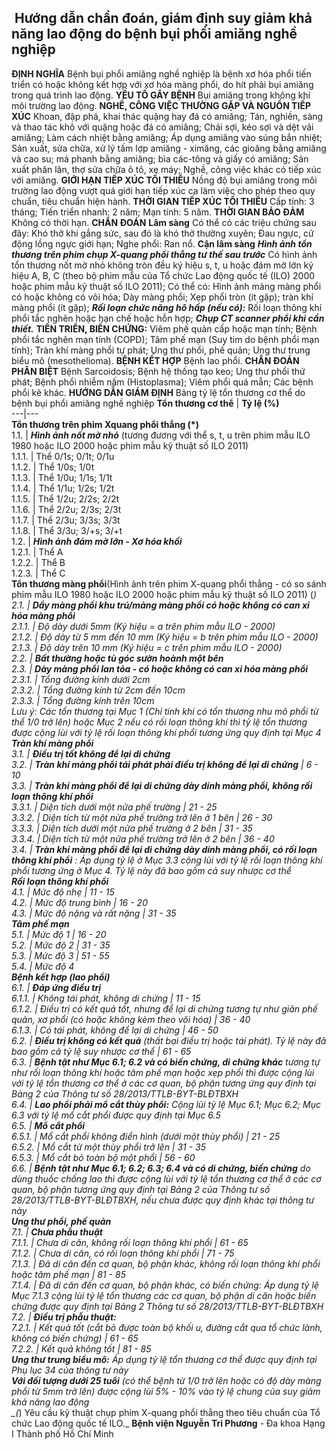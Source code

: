 ## ️ Hướng dẫn chẩn đoán, giám định suy giảm khả năng lao động do bệnh bụi phổi amiăng nghề nghiệp

**ĐỊNH NGHĨA**
Bệnh bụi phổi amiăng nghề nghiệp là bệnh xơ hóa phổi tiến triển có hoặc không kết hợp với xơ hóa màng phổi, do hít phải bụi amiăng trong quá trình lao động.
**YẾU TỐ GÂY BỆNH**
Bụi amiăng trong không khí môi trường lao động.
**NGHỀ, CÔNG VIỆC THƯỜNG GẶP VÀ NGUỒN TIẾP XÚC**
Khoan, đập phá, khai thác quặng hay đá có amiăng;
Tán, nghiền, sàng và thao tác khô với quặng hoặc đá có amiăng;
Chải sợi, kéo sợi và dệt vải amiăng;
Làm cách nhiệt bằng amiăng;
Áp dụng amiăng vào súng bắn nhiệt;
Sản xuất, sửa chữa, xử lý tấm lợp amiăng - ximăng, các gioăng bằng amiăng và cao su; má phanh bằng amiăng; bìa các-tông và giấy có amiăng;
Sản xuất phân lân, thợ sửa chữa ô tô, xe máy;
Nghề, công việc khác có tiếp xúc với amiăng.
**GIỚI HẠN TIẾP XÚC TỐI THIỂU**
Nồng độ bụi amiăng trong môi trường lao động vượt quá giới hạn tiếp xúc ca làm việc cho phép theo quy chuẩn, tiêu chuẩn hiện hành.
**THỜI GIAN TIẾP XÚC TỐI THIỂU**
Cấp tính: 3 tháng;
Tiến triển nhanh: 2 năm;
Mạn tính: 5 năm.
**THỜI GIAN BẢO ĐẢM**
Không có thời hạn.
**CHẨN ĐOÁN**
**Lâm sàng**
Có thể có các triệu chứng sau đây:
Khó thở khi gắng sức, sau đó là khó thở thường xuyên;
Đau ngực, cử động lồng ngực giới hạn;
Nghe phổi: Ran nổ.
**Cận lâm sàng**
_**Hình ảnh tổn thương trên phim chụp X-quang phổi thẳng tư thế sau trước**_
Có hình ảnh tổn thương nốt mờ nhỏ không tròn đều ký hiệu s, t, u hoặc đám mờ lớn ký hiệu A, B, C (theo bộ phim mẫu của Tổ chức Lao động quốc tế (ILO) 2000 hoặc phim mẫu kỹ thuật số ILO 2011);
Có thể có: Hình ảnh mảng màng phổi có hoặc không có vôi hóa; Dày màng phổi; Xẹp phổi tròn (ít gặp); tràn khí màng phổi (ít gặp);
_**Rối loạn chức năng hô hấp (nếu có):**_ Rối loạn thông khí phổi tắc nghẽn hoặc hạn chế hoặc hỗn hợp;
_**Chụp CT scanner phổi khi cần thiết.**_
**TIẾN TRIỂN, BIẾN CHỨNG:**
Viêm phế quản cấp hoặc mạn tính;
Bệnh phổi tắc nghẽn mạn tính (COPD);
Tâm phế mạn (Suy tim do bệnh phổi mạn tính);
Tràn khí màng phổi tự phát;
Ung thư phổi, phế quản;
Ung thư trung biểu mô (mesothelioma).
**BỆNH KẾT HỢP**
Bệnh lao phổi.
**CHẨN ĐOÁN PHÂN BIỆT**
Bệnh Sarcoidosis;
Bệnh hệ thống tạo keo;
Ung thư phổi thứ phát;
Bệnh phổi nhiễm nấm (Histoplasma);
Viêm phổi quá mẫn;
Các bệnh phổi kẽ khác.
**HƯỚNG DẪN GIÁM ĐỊNH**
Bảng tỷ lệ tổn thương cơ thể do bệnh bụi phổi amiăng nghề nghiệp
**Tổn thương cơ thể** |  **Tỷ lệ (%)**  
---|---  
**Tổn thương trên phim Xquang phổi thẳng (*)**  
1.1. |  **_Hình ảnh nốt mờ nhỏ_** (tương đương với thể s, t, u trên phim mẫu ILO 1980 hoặc ILO 2000 hoặc phim mẫu kỹ thuật số ILO 2011)  
1.1.1. |  Thể 0/1s; 0/1t; 0/1u   
1.1.2. |  Thể 1/0s; 1/0t  
1.1.3. |  Thể 1/0u; 1/1s; 1/1t   
1.1.4. |  Thể 1/1u; 1/2s; 1/2t   
1.1.5. |  Thể 1/2u; 2/2s; 2/2t   
1.1.6. |  Thể 2/2u; 2/3s; 2/3t   
1.1.7. |  Thể 2/3u; 3/3s; 3/3t   
1.1.8. |  Thể 3/3u; 3/+s; 3/+t   
1.2. |  **_Hình ảnh đám mờ lớn - Xơ hóa khối_**  
1.2.1. |  Thể A   
1.2.2. |  Thể B   
1.2.3. |  Thể C  
**Tổn thương màng phổi**(Hình ảnh trên phim X-quang phổi thẳng - có so sánh phim mẫu ILO 1980 hoặc ILO 2000 hoặc phim mẫu kỹ thuật số ILO 2011) (*)  
2.1. |  **_Dầy màng phổi khu trú/mảng màng phổi có hoặc không có can xi hóa màng phổi_**  
2.1.1. |  Độ dày dưới 5mm (Ký hiệu = a trên phim mẫu ILO - 2000)  
2.1.2. |  Độ dày từ 5 mm đến 10 mm (Ký hiệu = b trên phim mẫu ILO - 2000)  
2.1.3. |  Độ dày trên 10 mm (Ký hiệu = c trên phim mẫu ILO - 2000)  
2.2. |  **_Bất thường hoặc tù góc sườn hoành một bên_**  
2.3. |  **_Dày màng phổi lan tỏa - có hoặc không có can xi hóa màng phổi_**  
2.3.1. |  Tổng đường kính dưới 2cm  
2.3.2. |  Tổng đường kính từ 2cm đến 10cm  
2.3.3. |  Tổng đường kính trên 10cm  
Lưu ý: Các tổn thương tại Mục 1 (Chỉ tính khi có tổn thương nhu mô phổi từ thể 1/0 trở lên) hoặc Mục 2 nếu có rối loạn thông khí thì tỷ lệ tổn thương được cộng lùi với tỷ lệ rối loạn thông khí phổi tương ứng quy định tại Mục 4  
**Tràn khí màng phổi**  
3.1. |  **_Điều trị tốt không để lại di chứng_**  
3.2. |  **_Tràn khí màng phổi tái phát phải điều trị không để lại di chứng_** |  6 - 10  
3.3. |  **_Tràn khí màng phổi để lại di chứng dày dính màng phổi, không rối loạn thông khí phổi_**  
3.3.1. |  Diện tích dưới một nửa phế trường |  21 - 25  
3.3.2. |  Diện tích từ một nửa phế trường trở lên ở 1 bên |  26 - 30  
3.3.3. |  Diện tích dưới một nửa phế trường ở 2 bên |  31 - 35  
3.3.4. |  Diện tích từ một nửa phế trường trở lên ở 2 bên |  36 - 40  
3.4. |  **_Tràn khí màng phổi để lại di chứng dày dính màng phổi, có rối loạn thông khí phổi_** : Áp dụng tỷ lệ ở Mục 3.3 cộng lùi với tỷ lệ rối loạn thông khí phổi tương ứng ở Mục 4. Tỷ lệ này đã bao gồm cả suy nhược cơ thể  
**Rối loạn thông khí phổi**  
4.1. |  Mức độ nhẹ |  11 - 15  
4.2. |  Mức độ trung bình |  16 - 20  
4.3. |  Mức độ nặng và rất nặng |  31 - 35  
**Tâm phế mạn**  
5.1. |  Mức độ 1 |  16 - 20  
5.2. |  Mức độ 2 |  31 - 35  
5.3. |  Mức độ 3 |  51 - 55  
5.4. |  Mức độ 4  
**Bệnh kết hợp (lao phổi)**  
6.1. |  **_Đáp ứng điều trị_**  
6.1.1. |  Không tái phát, không di chứng  |  11 - 15  
6.1.2. |  Điều trị có kết quả tốt, nhưng để lại di chứng tương tự như giãn phế quản, xơ phổi (có hoặc không kèm theo vôi hóa) |  36 - 40  
6.1.3. |  Có tái phát, không để lại di chứng  |  46 - 50  
6.2. |  **_Điều trị không có kết quả_** (thất bại điều trị hoặc tái phát). Tỷ lệ này đã bao gồm cả tỷ lệ suy nhược cơ thể |  61 - 65  
6.3. |  **_Bệnh tật như Mục 6.1; 6.2 và có biến chứng, di chứng khác_** tương tự như rối loạn thông khí hoặc tâm phế mạn hoặc xẹp phổi thì được cộng lùi với tỷ lệ tổn thương cơ thể ở các cơ quan, bộ phận tương ứng quy định tại Bảng 2 của Thông tư số 28/2013/TTLB-BYT-BLĐTBXH  
6.4. |  **_Lao phổi phải mổ cắt thùy phổi:_** Cộng lùi tỷ lệ Mục 6.1; Mục 6.2; Mục 6.3 với tỷ lệ mổ cắt phổi được quy định tại Mục 6.5  
6.5. |  **_Mổ cắt phổi_**  
6.5.1. |  Mổ cắt phổi không điển hình (dưới một thùy phổi) |  21 - 25  
6.5.2. |  Mổ cắt từ một thùy phổi trở lên |  31 - 35  
6.5.3. |  Mổ cắt bỏ toàn bộ một phổi |  56 - 60  
6.6. |  **_Bệnh tật như Mục 6.1; 6.2; 6.3; 6.4 và có di chứng, biến chứng_** do dùng thuốc chống lao thì được cộng lùi với tỷ lệ tổn thương cơ thể ở các cơ quan, bộ phận tương ứng quy định tại Bảng 2 của Thông tư số 28/2013/TTLB-BYT-BLĐTBXH, nếu chưa được quy định khác tại thông tư này  
**Ung thư phổi, phế quản**  
7.1. |  **_Chưa phẫu thuật_**  
7.1.1. |  Chưa di căn, không rối loạn thông khí phổi |  61 - 65  
7.1.2. |  Chưa di căn, có rối loạn thông khí phổi |  71 - 75  
7.1.3. |  Đã di căn đến cơ quan, bộ phận khác, không rối loạn thông khí phổi hoặc tâm phế mạn |  81 - 85  
7.1.4. |  Đã di căn đến cơ quan, bộ phận khác, có biến chứng: Áp dụng tỷ lệ Mục 7.1.3 cộng lùi tỷ lệ tổn thương các cơ quan, bộ phận di căn hoặc biến chứng được quy định tại Bảng 2 Thông tư số 28/2013/TTLB-BYT-BLĐTBXH  
7.2. |  **_Điều trị phẫu thuật:_**  
7.2.1. |  Kết quả tốt (cắt bỏ được toàn bộ khối u, đường cắt qua tổ chức lành, không có biến chứng) |  61 - 65  
7.2.2. |  Kết quả không tốt |  81 - 85  
**Ung thư trung biểu mô:** Áp dụng tỷ lệ tổn thương cơ thể được quy định tại Phụ lục 34 của thông tư này  
**Với đối tượng dưới 25 tuổi** (có thể bệnh từ 1/0 trở lên hoặc có độ dày màng phổi từ 5mm trở lên) được cộng lùi 5% - 10% vào tỷ lệ chung của suy giảm khả năng lao động  
_(*) Yêu cầu kỹ thuật chụp phim X-quang phổi thẳng theo tiêu chuẩn của Tổ chức Lao động quốc tế ILO._
**Bệnh viện Nguyễn Tri Phương** - Đa khoa Hạng I Thành phố Hồ Chí Minh
